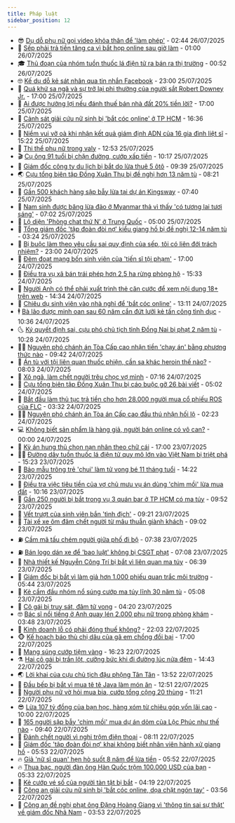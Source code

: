 ```yaml
---
title: Pháp luật
sidebar_position: 12
---
```


<!-- vnexpress-phap-luat:START -->
- 😎 [Dụ dỗ phụ nữ gọi video khỏa thân để &#39;làm phép&#39;](https://vnexpress.net/du-do-phu-nu-goi-video-khoa-than-de-lam-phep-4919145.html) - 02:44 26/07/2025
- 🥰 [Sếp phải trả tiền tăng ca vì bắt họp online sau giờ làm](https://vnexpress.net/sep-phai-tra-tien-tang-ca-vi-bat-hop-online-sau-gio-lam-4919074.html) - 01:00 26/07/2025
- 🎓 [Thủ đoạn của nhóm tuồn thuốc lá điện tử ra bán ra thị trường](https://video.vnexpress.net/thu-doan-cua-nhom-tuon-thuoc-la-dien-tu-ra-ban-ra-thi-truong-4919079.html) - 00:52 26/07/2025
- 🤓 [Kế dụ dỗ kẻ sát nhân qua tin nhắn Facebook](https://vnexpress.net/ke-du-do-ke-sat-nhan-qua-tin-nhan-facebook-4919049.html) - 23:00 25/07/2025
- 🎊 [Quá khứ sa ngã và sự trở lại phi thường của người sắt Robert Downey Jr.](https://vnexpress.net/qua-khu-sa-nga-va-su-tro-lai-phi-thuong-cua-nguoi-sat-robert-downey-jr-4919060.html) - 17:00 25/07/2025
- 🙉 [Ai được hưởng lợi nếu đánh thuế bán nhà đất 20% tiền lời?](https://vnexpress.net/ai-duoc-huong-loi-neu-danh-thue-ban-nha-dat-bang-20-tien-loi-4918562.html) - 17:00 25/07/2025
- 🤡 [Cảnh sát giải cứu nữ sinh bị &#39;bắt cóc online&#39; ở TP HCM](https://vnexpress.net/canh-sat-giai-cuu-nu-sinh-bi-bat-coc-online-o-tp-hcm-4919075.html) - 16:36 25/07/2025
- 🗽 [Niềm vui vỡ oà khi nhận kết quả giám định ADN của 16 gia đình liệt sĩ](https://vnexpress.net/niem-vui-vo-oa-khi-nhan-ket-qua-giam-dinh-adn-cua-16-gia-dinh-liet-si-4919053.html) - 15:22 25/07/2025
- 🌋 [Thi thể phụ nữ trong valy](https://vnexpress.net/thi-the-phu-nu-trong-valy-4919055.html) - 12:53 25/07/2025
- 🎬 [Cụ ông 91 tuổi bị chặn đường, cướp xấp tiền](https://vnexpress.net/chan-duong-cuop-tui-tien-cua-cu-ong-91-tuoi-4918959.html) - 10:17 25/07/2025
- 💯 [Giám đốc công ty du lịch bị bắt do lừa thuê 5 ôtô](https://vnexpress.net/giam-doc-cong-ty-du-lich-bi-bat-do-lua-thue-5-oto-4918971.html) - 09:39 25/07/2025
- 🌏 [Cựu tổng biên tập Đồng Xuân Thụ bị đề nghị hơn 13 năm tù](https://vnexpress.net/cuu-tong-bien-tap-dong-xuan-thu-bi-de-nghi-hon-13-nam-tu-4918784.html) - 08:21 25/07/2025
- 🌊 [Gần 500 khách hàng sập bẫy lừa tại dự án Kingsway](https://vnexpress.net/gan-500-khach-hang-sap-bay-lua-tai-du-an-kingsway-4918872.html) - 07:40 25/07/2025
- 💂 [Nam sinh được băng lừa đảo ở Myanmar thả vì thấy &#39;có tương lai tươi sáng&#39;](https://vnexpress.net/nam-sinh-duoc-bang-lua-dao-o-myanmar-tha-vi-thay-co-tuong-lai-tuoi-sang-4918727.html) - 07:02 25/07/2025
- 🎡 [Lộ diện &#39;Phòng chat thứ N&#39; ở Trung Quốc](https://vnexpress.net/lo-dien-phong-chat-thu-n-o-trung-quoc-4918821.html) - 05:00 25/07/2025
- 🫶 [Tổng giám đốc &#39;tập đoàn đòi nợ&#39; kiểu giang hồ bị đề nghị 12-14 năm tù](https://vnexpress.net/tong-giam-doc-tap-doan-doi-no-kieu-giang-ho-bi-de-nghi-12-14-nam-tu-4918694.html) - 03:24 25/07/2025
- 🐲 [Bị buộc làm theo yêu cầu sai quy định của sếp, tôi có liên đới trách nhiệm?](https://vnexpress.net/cong-chuc-lam-theo-lenh-trai-phap-luat-cua-sep-co-phai-chiu-trach-nhiem-4915642.html) - 23:00 24/07/2025
- 🚀 [Đêm đoạt mạng bốn sinh viên của &#39;tiến sĩ tội phạm&#39;](https://vnexpress.net/dem-doat-mang-bon-sinh-vien-cua-tien-si-toi-pham-4918558.html) - 17:00 24/07/2025
- 🎊 [Điều tra vụ xã bán trái phép hơn 2,5 ha rừng phòng hộ](https://vnexpress.net/dieu-tra-vu-xa-ban-trai-phep-hon-2-5-ha-rung-phong-ho-4918598.html) - 15:33 24/07/2025
- 🤗 [Người Anh có thể phải xuất trình thẻ căn cước để xem nội dung 18+ trên web](https://vnexpress.net/nguoi-anh-co-the-phai-xuat-trinh-the-can-cuoc-de-xem-noi-dung-18-tren-web-4918587.html) - 14:34 24/07/2025
- 🗽 [Chiêu dụ sinh viên vào nhà nghỉ để &#39;bắt cóc online&#39;](https://vnexpress.net/chieu-du-sinh-vien-vao-nha-nghi-de-bat-coc-online-4918565.html) - 13:11 24/07/2025
- 🕴 [Bà lão được minh oan sau 60 năm cắn đứt lưỡi kẻ tấn công tình dục](https://vnexpress.net/ba-lao-duoc-minh-oan-sau-60-nam-can-dut-luoi-ke-tan-cong-tinh-duc-4918493.html) - 10:36 24/07/2025
- 🌜 [Ký quyết định sai, cựu phó chủ tịch tỉnh Đồng Nai bị phạt 2 năm tù](https://vnexpress.net/ky-quyet-dinh-sai-cuu-pho-chu-tich-tinh-dong-nai-bi-phat-2-nam-tu-4918525.html) - 10:28 24/07/2025
- 🧑‍🏫 [Nguyên phó chánh án Tòa Cấp cao nhận tiền &#39;chạy án&#39; bằng phương thức nào](https://vnexpress.net/cach-nguyen-pho-chanh-an-toa-cap-cao-nhan-tien-chay-an-4918485.html) - 09:42 24/07/2025
- 🦩 [Án tù với tội liên quan thuốc phiện, cần sa khác heroin thế nào?](https://vnexpress.net/an-tu-voi-toi-lien-quan-thuoc-phien-can-sa-khac-heroin-the-nao-4918367.html) - 08:03 24/07/2025
- 💼 [Xô ngã, làm chết người trêu chọc vợ mình](https://vnexpress.net/xo-nga-lam-chet-nguoi-treu-choc-vo-minh-4918396.html) - 07:16 24/07/2025
- 💫 [Cựu tổng biên tập Đồng Xuân Thụ bị cáo buộc gỡ 26 bài viết](https://vnexpress.net/cuu-tong-bien-tap-dong-xuan-thu-bi-cao-buoc-go-26-bai-viet-4918278.html) - 05:02 24/07/2025
- 🦅 [Bắt đầu làm thủ tục trả tiền cho hơn 28.000 người mua cổ phiếu ROS của FLC](https://vnexpress.net/hon-28-000-nha-dau-tu-mua-co-phieu-ros-cua-flc-bat-dau-duoc-tra-tien-4918148.html) - 03:32 24/07/2025
- 🧑‍💻 [Nguyên phó chánh án Tòa án Cấp cao đầu thú nhận hối lộ](https://vnexpress.net/nguyen-pho-chanh-an-toa-cap-cao-dau-thu-da-nhan-hoi-lo-4918222.html) - 02:23 24/07/2025
- 💻 [Không biết sản phẩm là hàng giả, người bán online có vô can?](https://vnexpress.net/khong-biet-san-pham-la-hang-gia-nguoi-ban-online-co-vo-can-4917406.html) - 00:00 24/07/2025
- 🤠 [Kỳ án hung thủ chọn nạn nhân theo chữ cái](https://vnexpress.net/ky-an-hung-thu-chon-nan-nhan-theo-chu-cai-4918075.html) - 17:00 23/07/2025
- 🧑‍🏫 [Đường dây tuồn thuốc lá điện tử quy mô lớn vào Việt Nam bị triệt phá](https://vnexpress.net/duong-day-tuon-thuoc-la-dien-tu-quy-mo-lon-vao-viet-nam-bi-triet-pha-4918144.html) - 15:23 23/07/2025
- 🌈 [Bảo mẫu trông trẻ &#39;chui&#39; làm tử vong bé 11 tháng tuổi](https://vnexpress.net/bao-mau-trong-tre-chui-lam-tu-vong-be-11-thang-tuoi-4918135.html) - 14:22 23/07/2025
- 🌮 [Điều tra việc tiêu tiền của vợ chủ mưu vụ án dùng &#39;chim mồi&#39; lừa mua đất](https://vnexpress.net/dieu-tra-viec-tieu-tien-cua-vo-chu-muu-vu-an-dung-chim-moi-lua-mua-dat-4917924.html) - 10:16 23/07/2025
- 🐲 [Gần 250 người bị bắt trong vụ 3 quán bar ở TP HCM có ma túy](https://vnexpress.net/gan-250-nguoi-bi-bat-trong-vu-3-quan-bar-o-tp-hcm-co-ma-tuy-4918032.html) - 09:52 23/07/2025
- 🧰 [Vết trượt của sinh viên bắn &#39;tình địch&#39;](https://vnexpress.net/vet-truot-cua-sinh-vien-ban-tinh-dich-4917925.html) - 09:21 23/07/2025
- 💄 [Tài xế xe ôm đâm chết người từ mâu thuẫn giành khách](https://vnexpress.net/tai-xe-xe-om-dam-chet-nguoi-tu-mau-thuan-gianh-khach-4917777.html) - 09:02 23/07/2025
- ⛽️ [Cầm mã tấu chém người giữa phố đi bộ](https://vnexpress.net/cam-ma-tau-chem-nguoi-giua-pho-di-bo-4917937.html) - 07:38 23/07/2025
- ⛽️ [Bán logo dán xe để &#39;bao luật&#39; không bị CSGT phạt](https://vnexpress.net/ban-logo-dan-xe-de-bao-luat-khong-bi-csgt-phat-4917928.html) - 07:08 23/07/2025
- 💂 [Nhà thiết kế Nguyễn Công Trí bị bắt vì liên quan ma túy](https://vnexpress.net/nha-thiet-ke-nguyen-cong-tri-bi-bat-vi-lien-quan-ma-tuy-4917929.html) - 06:39 23/07/2025
- 🤔 [Giám đốc bị bắt vì làm giả hơn 1.000 phiếu quan trắc môi trường](https://vnexpress.net/giam-doc-bi-bat-vi-lam-gia-hon-1-000-phieu-quan-trac-moi-truong-4917849.html) - 05:44 23/07/2025
- 🧐 [Kẻ cầm đầu nhóm nổ súng cướp ma túy lĩnh 30 năm tù](https://vnexpress.net/ke-cam-dau-nhom-no-sung-cuop-ma-tuy-linh-30-nam-tu-4917877.html) - 05:08 23/07/2025
- 🎃 [Cô gái bị truy sát, đâm tử vong](https://vnexpress.net/co-gai-bi-truy-sat-dam-tu-vong-4917819.html) - 04:20 23/07/2025
- 🤓 [Bác sĩ nổi tiếng ở Anh quay lén 2.000 phụ nữ trong phòng khám](https://vnexpress.net/bac-si-quay-len-2-000-phu-nu-trong-phong-kham-4917823.html) - 03:48 23/07/2025
- 💃 [Kinh doanh lỗ có phải đóng thuế không?](https://vnexpress.net/kinh-doanh-lo-co-phai-dong-thue-khong-4916105.html) - 22:03 22/07/2025
- 🐵 [Kế hoạch báo thù chị dâu của gã em chồng đồi bại](https://vnexpress.net/long-bao-thu-chi-dau-cua-ga-em-chong-doi-truy-4917583.html) - 17:00 22/07/2025
- 🤖 [Mang súng cướp tiệm vàng](https://vnexpress.net/mang-sung-cuop-tiem-vang-4917650.html) - 16:23 22/07/2025
- ⚗️ [Hai cô gái bị trấn lột, cưỡng bức khi đi đường lúc nửa đêm](https://vnexpress.net/hai-co-gai-bi-tran-lot-cuong-buc-khi-di-duong-luc-nua-dem-4917624.html) - 14:43 22/07/2025
- 🌏 [Lời khai của cựu chủ tịch đậu phộng Tân Tân](https://vnexpress.net/loi-khai-cua-cuu-chu-tich-dau-phong-tan-tan-4917358.html) - 13:52 22/07/2025
- 🦆 [Đầu bếp bị bắt vì mua tê tê Java làm món ăn](https://vnexpress.net/dau-bep-bi-bat-vi-mua-te-te-java-lam-mon-an-4917605.html) - 12:51 22/07/2025
- 🐎 [Người phụ nữ vờ hỏi mua bia, cướp tổng cộng 20 thùng](https://vnexpress.net/nguoi-phu-nu-vo-hoi-mua-bia-cuop-tong-cong-20-thung-4917577.html) - 11:21 22/07/2025
- 😎 [Lừa 107 tỷ đồng của bạn học, hàng xóm từ chiêu góp vốn lãi cao](https://vnexpress.net/lua-107-ty-dong-cua-ban-hoc-hang-xom-tu-chieu-gop-von-lai-cao-4917001.html) - 10:00 22/07/2025
- 💪 [165 người sập bẫy &#39;chim mồi&#39; mua dự án dỏm của Lộc Phúc như thế nào](https://vnexpress.net/165-nguoi-sap-bay-chim-moi-mua-du-an-dom-cua-loc-phuc-nhu-the-nao-4917425.html) - 09:40 22/07/2025
- 🤡 [Đánh chết người vì nghi trộm điện thoại](https://vnexpress.net/danh-chet-nguoi-vi-nghi-trom-dien-thoai-4917479.html) - 08:11 22/07/2025
- 🌁 [Giám đốc &#39;tập đoàn đòi nợ&#39; khai không biết nhân viên hành xử giang hồ](https://vnexpress.net/giam-doc-tap-doan-doi-no-khai-khong-biet-nhan-vien-hanh-xu-giang-ho-4917332.html) - 05:53 22/07/2025
- 🔥 [Giả &#39;nữ sĩ quan&#39; hẹn hò suốt 8 năm để lừa tiền](https://vnexpress.net/gia-nu-si-quan-hen-ho-suot-8-nam-de-lua-tien-4917318.html) - 05:52 22/07/2025
- 🔥 [Thua bạc, người đàn ông Hàn Quốc trộm 100.000 USD của bạn](https://vnexpress.net/thua-bac-nguoi-dan-ong-han-quoc-trom-100-000-usd-cua-ban-4917374.html) - 05:33 22/07/2025
- 👺 [Kẻ cướp vé số của người tàn tật bị bắt](https://vnexpress.net/ke-cuop-ve-so-cua-nguoi-tan-tat-bi-bat-4917321.html) - 04:19 22/07/2025
- 🎊 [Công an giải cứu nữ sinh bị &#39;bắt cóc online, dọa chặt ngón tay&#39;](https://vnexpress.net/cong-an-giai-cuu-nu-sinh-bi-bat-coc-online-doa-chat-ngon-tay-4917272.html) - 03:56 22/07/2025
- 🎊 [Công an đề nghị phạt ông Đặng Hoàng Giang vì &#39;thông tin sai sự thật&#39; về giám đốc Nhã Nam](https://vnexpress.net/cong-an-de-nghi-phat-ong-dang-hoang-giang-vi-thong-tin-sai-su-that-ve-giam-doc-nha-nam-4917227.html) - 03:53 22/07/2025<!-- vnexpress-phap-luat:END -->

